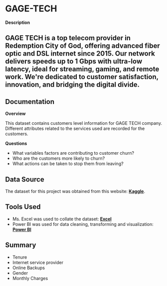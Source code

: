 # GAGE-TECH 

**Description**

GAGE TECH is a top telecom provider in Redemption City of God, offering advanced fiber optic and DSL internet since 2015. Our network delivers speeds up to 1 Gbps with ultra-low latency, ideal for streaming, gaming, and remote work. We're dedicated to customer satisfaction, innovation, and bridging the digital divide.
-------


## Documentation

**Overview**

This dataset contains customers level information for GAGE TECH company. Different attributes related to the services used are recorded for the customers.

**Questions**

- What variables factors are contributing to customer churn?
- Who are the customers more likely to churn?
- What actions can be taken to stop them from leaving?
  
## Data Source

The dataset for this project was obtained from this website: [**Kaggle**](https://www.kaggle.com/datasets/barun2104/telecom-churn).

## Tools Used
- Ms. Excel was used to collate the dataset: [**Excel**](https://www.microsoft.com/en-us/microsoft-365/excel)
- Power BI was used for data cleaning, transforming and visualization: [**Power BI**](https://www.microsoft.com/en-us/download/details.aspx?id=58494)

## Summary
- Tenure
- Internet service provider
- Online Backups
- Gender
- Monthly Charges

  


